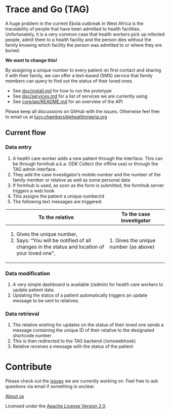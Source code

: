 Trace and Go (TAG)
==================

A huge problem in the current Ebola outbreak in West Africa is the traceability of people that have been admitted to health facilities. Unfortunately, it is a very common case that health workers pick up infected people, admit them to a health facility and the person dies without the family knowing which facility the person was admitted to or where they are buried. 

**We want to change this!**

By assigning a unique number to every patient on first contact and sharing it with their family, we can offer a text–based (SMS) service that family members can query to find out the status of their loved ones. 

- See [doc/install.md](doc/install.md) for how to run the prototype
- See [doc/services.md](doc/services.md) for a list of services we are currently using
- See [core/api/README.md](core/api/README.md) for an overview of the API

Please keep all discussions on GitHub with the issues. Otherwise feel free to email us at [lucy.chambers@ehealthnigeria.org](mailto:lucy.chambers@ehealthnigeria.org?Subject=TAG)

## Current flow

### Data entry

1. A health care worker adds a new patient through the interface. This can be through formhub a.k.a. ODK Collect (for offline use) or through the TAG admin interface.
2. They add the case investigator’s mobile number and the number of the family member or relative as well as some personal data
3. If formhub is used, as soon as the form is submitted, the formhub server triggers a web hook
4. This assigns the patient a unique number/id
5. The following text messages are triggered: 


|To the relative  | To the case investigator |   
|-----|-----|
|<ol><li> Gives the unique number,</li><li> Says: “You will be notified of all changes in the status and location of your loved one”,</li></ol> | 1. Gives the unique number (as above)  |

### Data modification

1. A very simple dashboard is available (/admin) for health care workers to update patient data. 
2. Updating the status of a patient automatically triggers an update message to be sent to relatives.

### Data retrieval 

1. The relative wishing for updates on the status of their loved one sends a message containing the unique ID of their relative to the designated shortcode number
2. This is then redirected to the TAG backend (/smswebhook)
3. Relative receives a message with the status of the patient

# Contribute

Please check out the [issues](https://github.com/eHealthAfrica/trace-and-go/issues) we are currently working on. Feel free to ask questions via email if something is unclear.  

[About us](https://github.com/eHealthAfrica/jobs/blob/master/what-we-do.md)

Licensed under the [Apache License Version 2.0](http://www.apache.org/licenses/LICENSE-2.0.txt).